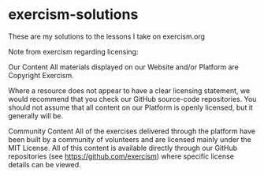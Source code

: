 # exercism-solutions
These are my solutions to the lessons I take on exercism.org

Note from exercism regarding licensing:

Our Content
All materials displayed on our Website and/or Platform are Copyright Exercism.

Where a resource does not appear to have a clear licensing statement, we would recommend that you check our GitHub source-code repositories. You should not assume that all content on our Platform is openly licensed, but it generally will be.

Community Content
All of the exercises delivered through the platform have been built by a community of volunteers and are licensed mainly under the MIT License. All of this content is available directly through our GitHub repositories (see https://github.com/exercism) where specific license details can be viewed.
